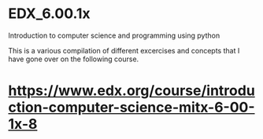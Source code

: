 # EDX_6.00.1x
Introduction to computer science and programming using python

This is a various compilation of different excercises and concepts that I have gone over on the following course. 

# **https://www.edx.org/course/introduction-computer-science-mitx-6-00-1x-8**
